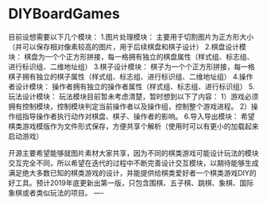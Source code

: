 # DIYBoardGames
目前设想需要以下几个模块：
1.图片处理模块：
       主要用于切割图片为正方形大小（并可以保存相对像素较高的图片，用于后续棋盘和棋子设计）
2.棋盘设计模块：
       棋盘为一个个正方形拼接，每一格拥有独立的棋盘属性（样式组、标志组、进行标识组、二维地址组）
3.棋子设计模块：
       棋子为一个个正方形拼接，每一格棋子拥有独立的棋子属性（样式组、标志组、进行标识组、二维地址组）
4.操作者设计模块：
        操作者拥有独立的操作者属性（样式组、标志组、进行标识组）
5.玩法设计模块：
       玩法模块目前暂未考虑清楚，暂时想到以下了内容：
               1）游戏必须拥有控制模块，控制模块判定当前操作者以及操作组，控制整个游戏进程。
               2）操作组指导操作者执行动作对棋盘、棋子、操作者的影响。
6.导入导出模块：
       希望棋类游戏模版作为文件形式保存，方便共享个解析（使用时可以有更小的加载起来启动游戏）

开源主要希望能够就图片素材大家共享，因为不同的棋类游戏可能设计玩法的模块交互完全不同，所以希望在迭代的过程中不断完善设计交互模块，以期待能够生成满足绝大多数已知的棋类游戏的设计，并能提供给棋类爱好者一个棋类游戏DIY的好工具。预计2019年底更新出第一版，只包含围棋、五子棋、跳棋、象棋、国际象棋或者类似玩法的项目。
—-